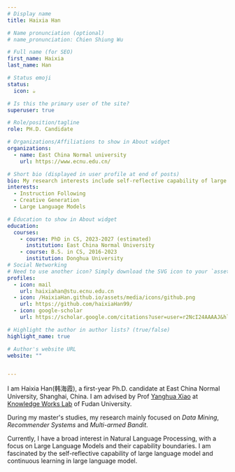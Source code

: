 ```yaml
---
# Display name
title: Haixia Han

# Name pronunciation (optional)
# name_pronunciation: Chien Shiung Wu

# Full name (for SEO)
first_name: Haixia
last_name: Han

# Status emoji
status:
  icon: ☕️

# Is this the primary user of the site?
superuser: true

# Role/position/tagline
role: PH.D. Candidate

# Organizations/Affiliations to show in About widget
organizations:
  - name: East China Normal university
    url: https://www.ecnu.edu.cn/

# Short bio (displayed in user profile at end of posts)
bio: My research interests include self-reflective capability of large language model, exploring the capability boundary of large language model, and  continuous learning in large language model.
interests:
  - Instruction Following
  - Creative Generation
  - Large Language Models

# Education to show in About widget
education:
  courses:
    - course: PhD in CS, 2023-2027 (estimated)
      institution: East China Normal University
    - course: B.S. in CS, 2016-2023
      institution: Donghua University
# Social Networking
# Need to use another icon? Simply download the SVG icon to your `assets/media/icons/` folder.
profiles:
  - icon: mail
    url: haixiahan@stu.ecnu.edu.cn
  - icon: /HaixiaHan.github.io/assets/media/icons/github.png
    url: https://github.com/haixiaHan99/
  - icon: google-scholar
    url: https://scholar.google.com/citations?user=user=r2NcI24AAAAJ&hl=zh-CN

# Highlight the author in author lists? (true/false)
highlight_name: true

# Author's website URL
website: ""


---
```


I am Haixia Han(韩海霞), a first-year Ph.D. candidate at East China Normal University, Shanghai, China. I am advised by Prof [Yanghua Xiao](https://scholar.google.com/citations?user=odFW4FoAAAAJ&hl=en&oi=ao) at [Knowledge Works Lab](http://kw.fudan.edu.cn/) of Fudan University. 

During my master's studies, my research mainly focused on *Data Mining*, *Recommender Systems* and *Multi-armed Bandit*.

Currently, I have a broad interest in Natural Language Processing, with a focus on Large Language Models and their capability boundaries. I am fascinated by the self-reflective capability of large language model and continuous learning in large language model.

